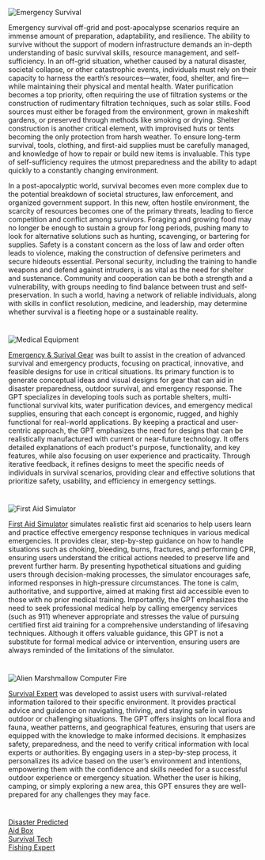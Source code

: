 ![Emergency Survival](https://github.com/user-attachments/assets/7b42aa8d-1732-4449-9dac-c93e8142387f)

Emergency survival off-grid and post-apocalypse scenarios require an immense amount of preparation, adaptability, and resilience. The ability to survive without the support of modern infrastructure demands an in-depth understanding of basic survival skills, resource management, and self-sufficiency. In an off-grid situation, whether caused by a natural disaster, societal collapse, or other catastrophic events, individuals must rely on their capacity to harness the earth’s resources—water, food, shelter, and fire—while maintaining their physical and mental health. Water purification becomes a top priority, often requiring the use of filtration systems or the construction of rudimentary filtration techniques, such as solar stills. Food sources must either be foraged from the environment, grown in makeshift gardens, or preserved through methods like smoking or drying. Shelter construction is another critical element, with improvised huts or tents becoming the only protection from harsh weather. To ensure long-term survival, tools, clothing, and first-aid supplies must be carefully managed, and knowledge of how to repair or build new items is invaluable. This type of self-sufficiency requires the utmost preparedness and the ability to adapt quickly to a constantly changing environment.

In a post-apocalyptic world, survival becomes even more complex due to the potential breakdown of societal structures, law enforcement, and organized government support. In this new, often hostile environment, the scarcity of resources becomes one of the primary threats, leading to fierce competition and conflict among survivors. Foraging and growing food may no longer be enough to sustain a group for long periods, pushing many to look for alternative solutions such as hunting, scavenging, or bartering for supplies. Safety is a constant concern as the loss of law and order often leads to violence, making the construction of defensive perimeters and secure hideouts essential. Personal security, including the training to handle weapons and defend against intruders, is as vital as the need for shelter and sustenance. Community and cooperation can be both a strength and a vulnerability, with groups needing to find balance between trust and self-preservation. In such a world, having a network of reliable individuals, along with skills in conflict resolution, medicine, and leadership, may determine whether survival is a fleeting hope or a sustainable reality.

#

![Medical Equipment](https://github.com/user-attachments/assets/462a9dad-6953-417b-94b7-cd96cbfb6821)

[Emergency & Surival Gear](https://chatgpt.com/g/g-OKvPg1Rkx-emergency-survival-gear) was built to assist in the creation of advanced survival and emergency products, focusing on practical, innovative, and feasible designs for use in critical situations. Its primary function is to generate conceptual ideas and visual designs for gear that can aid in disaster preparedness, outdoor survival, and emergency response. The GPT specializes in developing tools such as portable shelters, multi-functional survival kits, water purification devices, and emergency medical supplies, ensuring that each concept is ergonomic, rugged, and highly functional for real-world applications. By keeping a practical and user-centric approach, the GPT emphasizes the need for designs that can be realistically manufactured with current or near-future technology. It offers detailed explanations of each product's purpose, functionality, and key features, while also focusing on user experience and practicality. Through iterative feedback, it refines designs to meet the specific needs of individuals in survival scenarios, providing clear and effective solutions that prioritize safety, usability, and efficiency in emergency settings.

#

![First Aid Simulator](https://github.com/user-attachments/assets/8255cccd-9d9c-4180-81c8-f5591d4c5bad)

[First Aid Simulator](https://chatgpt.com/g/g-674c39e5cbf081919d26aa96b41e611d-first-aid-simulator) simulates realistic first aid scenarios to help users learn and practice effective emergency response techniques in various medical emergencies. It provides clear, step-by-step guidance on how to handle situations such as choking, bleeding, burns, fractures, and performing CPR, ensuring users understand the critical actions needed to preserve life and prevent further harm. By presenting hypothetical situations and guiding users through decision-making processes, the simulator encourages safe, informed responses in high-pressure circumstances. The tone is calm, authoritative, and supportive, aimed at making first aid accessible even to those with no prior medical training. Importantly, the GPT emphasizes the need to seek professional medical help by calling emergency services (such as 911) whenever appropriate and stresses the value of pursuing certified first aid training for a comprehensive understanding of lifesaving techniques. Although it offers valuable guidance, this GPT is not a substitute for formal medical advice or intervention, ensuring users are always reminded of the limitations of the simulator.

#

![Alien Marshmallow Computer Fire](https://github.com/user-attachments/assets/e136d72d-c7e4-4da7-bc43-921cccdf5a95)

[Survival Expert](https://chatgpt.com/g/g-J4RLVmtT5-survival-expert) was developed to assist users with survival-related information tailored to their specific environment. It provides practical advice and guidance on navigating, thriving, and staying safe in various outdoor or challenging situations. The GPT offers insights on local flora and fauna, weather patterns, and geographical features, ensuring that users are equipped with the knowledge to make informed decisions. It emphasizes safety, preparedness, and the need to verify critical information with local experts or authorities. By engaging users in a step-by-step process, it personalizes its advice based on the user’s environment and intentions, empowering them with the confidence and skills needed for a successful outdoor experience or emergency situation. Whether the user is hiking, camping, or simply exploring a new area, this GPT ensures they are well-prepared for any challenges they may face.

#
[Disaster Predicted](https://chatgpt.com/g/g-67b9f193dbcc81918ed32f4bf3bbf623-disaster-predicted)
<br>
[Aid Box](https://chatgpt.com/g/g-67984ca6ad9c8191a5f77eabde6efa4c-aid-box)
<br>
[Survival Tech](https://chatgpt.com/g/g-XHhjYR5H0-survival-tech)
<br>
[Fishing Expert](https://chat.openai.com/g/g-LghRwjwYY-fishing-expert)
